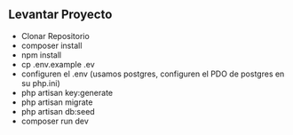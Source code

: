 ## Levantar Proyecto

- Clonar Repositorio
- composer install
- npm install
- cp .env.example .ev
- configuren el .env (usamos postgres, configuren el PDO de postgres en su php.ini)
- php artisan key:generate
- php artisan migrate
- php artisan db:seed
- composer run dev

